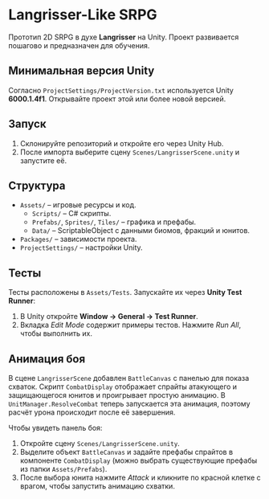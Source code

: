 # Langrisser-Like SRPG

Прототип 2D SRPG в духе **Langrisser** на Unity. Проект развивается пошагово и предназначен для обучения.

## Минимальная версия Unity

Согласно `ProjectSettings/ProjectVersion.txt` используется Unity **6000.1.4f1**. Открывайте проект этой или более новой версией.

## Запуск
1. Склонируйте репозиторий и откройте его через Unity Hub.
2. После импорта выберите сцену `Scenes/LangrisserScene.unity` и запустите её.

## Структура
- `Assets/` – игровые ресурсы и код.
  - `Scripts/` – C# скрипты.
  - `Prefabs/`, `Sprites/`, `Tiles/` – графика и префабы.
  - `Data/` – ScriptableObject с данными биомов, фракций и юнитов.
- `Packages/` – зависимости проекта.
- `ProjectSettings/` – настройки Unity.

## Тесты
Тесты расположены в `Assets/Tests`. Запускайте их через **Unity Test Runner**:
1. В Unity откройте **Window → General → Test Runner**.
2. Вкладка *Edit Mode* содержит примеры тестов. Нажмите *Run All*, чтобы выполнить их.

## Анимация боя
В сцене `LangrisserScene` добавлен `BattleCanvas` с панелью для показа схваток. 
Скрипт `CombatDisplay` отображает спрайты атакующего и защищающегося юнитов и 
проигрывает простую анимацию. В `UnitManager.ResolveCombat` теперь запускается 
эта анимация, поэтому расчёт урона происходит после её завершения.

Чтобы увидеть панель боя:
1. Откройте сцену `Scenes/LangrisserScene.unity`.
2. Выделите объект `BattleCanvas` и задайте префабы спрайтов в компоненте
`CombatDisplay` (можно выбрать существующие префабы из папки `Assets/Prefabs`).
3. После выбора юнита нажмите *Attack* и кликните по красной клетке с врагом,
   чтобы запустить анимацию схватки.
